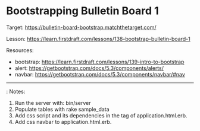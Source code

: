 # Bootstrapping Bulletin Board 1

Target: https://bulletin-board-bootstrap.matchthetarget.com/

Lesson: https://learn.firstdraft.com/lessons/138-bootstrap-bulletin-board-1

Resources: 
- bootstrap: https://learn.firstdraft.com/lessons/139-intro-to-bootstrap
- alert: https://getbootstrap.com/docs/5.3/components/alerts/
- navbar: https://getbootstrap.com/docs/5.3/components/navbar/#nav

<hr>: 
Notes:

1. Run the server with: bin/server
2. Populate tables with rake sample_data
3. Add css script and its dependencies in the <head> tag of application.html.erb.
4. Add css navbar to application.html.erb. 
